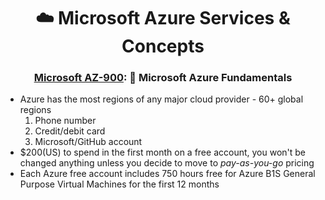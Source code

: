 <div align='center'>

# ☁️ Microsoft Azure Services & Concepts




### [Microsoft AZ-900](az-900-index.md): 🧱 Microsoft Azure Fundamentals



</div>



- Azure has the most regions of any major cloud provider - 60+ global regions
  1. Phone number
  2. Credit/debit card
  3. Microsoft/GitHub account
- $200(US) to spend in the first month on a free account, you won't be changed anything unless you decide to move to _pay-as-you-go_ pricing
- Each Azure free account includes 750 hours free for Azure B1S General Purpose Virtual Machines for the first 12 months
